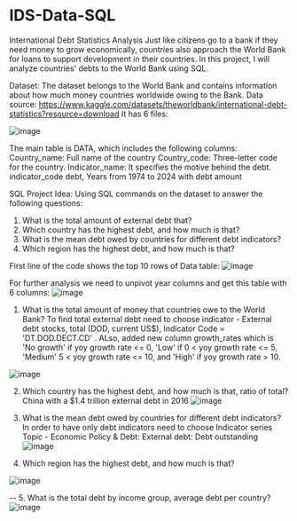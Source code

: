 # IDS-Data-SQL

International Debt Statistics Analysis
Just like citizens go to a bank if they need money to grow economically, countries also approach the World Bank for loans to support development in their countries. In this project, I will analyze countries' debts to the World Bank using SQL.

Dataset: The dataset belongs to the World Bank and contains information about how much money countries worldwide owing to the Bank. 
Data source: https://www.kaggle.com/datasets/theworldbank/international-debt-statistics?resource=download
It has 6 files:

![image](https://user-images.githubusercontent.com/126830389/225712988-445e424c-3af9-4367-b00c-110e574e5c24.png)

The main table is DATA, which includes the following columns:
Country_name: Full name of the country
Country_code: Three-letter code for the country.
Indicator_name: It specifies the motive behind the debt.
indicator_code debt,
Years from 1974 to 2024 with debt amount


SQL Project Idea: Using SQL commands on the dataset to answer the following questions:
1. What is the total amount of external debt that?
2. Which country has the highest debt, and how much is that?
3. What is the mean debt owed by countries for different debt indicators?
4. Which region has the highest debt, and how much is that?


First line of the code shows the top 10 rows of Data table:
![image](https://user-images.githubusercontent.com/126830389/225722489-0a7ae2b3-7df0-4bfd-8c76-3b850c0b21c2.png)

For further analysis we need to unpivot year columns and get this table with 6 columns:
![image](https://user-images.githubusercontent.com/126830389/225723021-4e66efce-3f18-4371-bdaf-83bcdcb9306e.png)

1. What is the total amount of money that countries owe to the World Bank?
To find total external debt need to choose indicator - External debt stocks, total (DOD, current US$), Indicator Code = 'DT.DOD.DECT.CD' . ALso, added new column growth_rates which is 'No growth' if yoy growth rate <= 0, 'Low' if 0 < yoy growth rate <= 5, 'Medium' 5 < yoy growth rate <= 10, and 'High' if yoy growth rate > 10.

![image](https://user-images.githubusercontent.com/126830389/225749180-2206917d-16d5-4d01-86bd-8f389923428d.png)


2. Which country has the highest debt, and how much is that, ratio of total?
China with a $1.4 trillion external debt in 2016
![image](https://user-images.githubusercontent.com/126830389/225741891-366a2c9f-4906-4dbc-9284-5feffebc25f4.png)

3. What is the mean debt owed by countries for different debt indicators?
In order to have only debt indicators need to choose Indicator series Topic - Economic Policy & Debt: External debt: Debt outstanding
![image](https://user-images.githubusercontent.com/126830389/225749822-97c1025e-eeec-4b95-81c0-66ba07cfbb21.png)


4. Which region has the highest debt, and how much is that?

![image](https://user-images.githubusercontent.com/126830389/225749907-e3ec916b-89c6-4e9a-8ba6-8e0a66cb72d9.png)

-- 5. What is the total debt by income group, average debt per country?
![image](https://user-images.githubusercontent.com/126830389/225751360-e683807f-6f3e-4612-a923-2f105b92f350.png)








